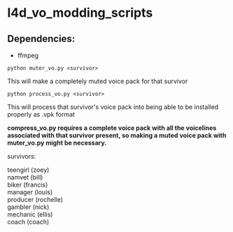 # l4d_vo_modding_scripts

## Dependencies:
- ffmpeg

``` python muter_vo.py <survivor> ``` 
  
This will make a completely muted voice pack for that survivor

``` python process_vo.py <survivor> ``` 
  
This will process that survivor's voice pack into being able to be installed properly as .vpk format

**compress_vo.py requires a complete voice pack with all the voicelines associated with that survivor present, so making a muted voice pack with muter_vo.py might be necessary.**

survivors:  

teengirl (zoey)  
namvet (bill)  
biker (francis)   
manager (louis)  
producer (rochelle)  
gambler (nick)  
mechanic (ellis)  
coach (coach)  
